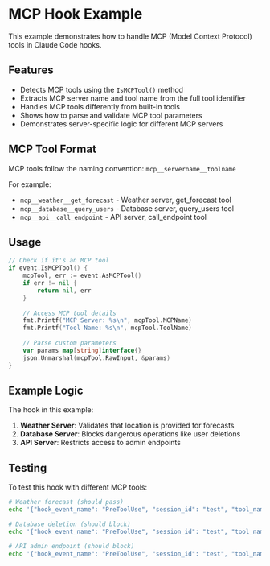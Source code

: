 # MCP Hook Example

This example demonstrates how to handle MCP (Model Context Protocol) tools in Claude Code hooks.

## Features

- Detects MCP tools using the `IsMCPTool()` method
- Extracts MCP server name and tool name from the full tool identifier
- Handles MCP tools differently from built-in tools
- Shows how to parse and validate MCP tool parameters
- Demonstrates server-specific logic for different MCP servers

## MCP Tool Format

MCP tools follow the naming convention: `mcp__servername__toolname`

For example:
- `mcp__weather__get_forecast` - Weather server, get_forecast tool
- `mcp__database__query_users` - Database server, query_users tool
- `mcp__api__call_endpoint` - API server, call_endpoint tool

## Usage

```go
// Check if it's an MCP tool
if event.IsMCPTool() {
    mcpTool, err := event.AsMCPTool()
    if err != nil {
        return nil, err
    }
    
    // Access MCP tool details
    fmt.Printf("MCP Server: %s\n", mcpTool.MCPName)
    fmt.Printf("Tool Name: %s\n", mcpTool.ToolName)
    
    // Parse custom parameters
    var params map[string]interface{}
    json.Unmarshal(mcpTool.RawInput, &params)
}
```

## Example Logic

The hook in this example:

1. **Weather Server**: Validates that location is provided for forecasts
2. **Database Server**: Blocks dangerous operations like user deletions
3. **API Server**: Restricts access to admin endpoints

## Testing

To test this hook with different MCP tools:

```bash
# Weather forecast (should pass)
echo '{"hook_event_name": "PreToolUse", "session_id": "test", "tool_name": "mcp__weather__get_forecast", "tool_input": {"location": "San Francisco"}}' | go run .

# Database deletion (should block)
echo '{"hook_event_name": "PreToolUse", "session_id": "test", "tool_name": "mcp__database__delete_user", "tool_input": {"user_id": 123}}' | go run .

# API admin endpoint (should block)
echo '{"hook_event_name": "PreToolUse", "session_id": "test", "tool_name": "mcp__api__call_endpoint", "tool_input": {"endpoint": "/admin", "method": "GET"}}' | go run .
```